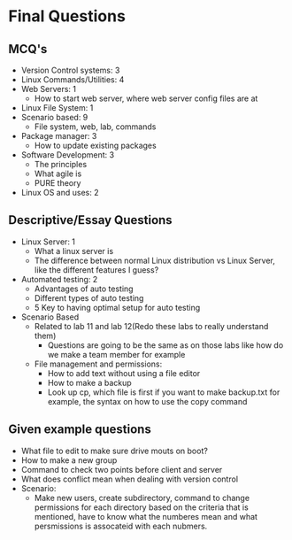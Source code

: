 # Final Questions
## MCQ's
* Version Control systems: 3
* Linux Commands/Utilities: 4
* Web Servers: 1
  * How to start web server, where web server config files are at
* Linux File System: 1
* Scenario based: 9
  * File system, web, lab, commands
* Package manager: 3
  * How to update existing packages
* Software Development: 3
  * The principles
  * What agile is
  * PURE theory
* Linux OS and uses: 2

## Descriptive/Essay Questions
* Linux Server: 1
  * What a linux server is
  * The difference between normal Linux distribution vs Linux Server, like the different features I guess?
* Automated testing: 2
  * Advantages of auto testing
  * Different types of auto testing
  * 5 Key to having optimal setup for auto testing
* Scenario Based
  * Related to lab 11 and lab 12(Redo these labs to really understand them)
    * Questions are going to be the same as on those labs like how do we make a team member for example
  * File management and permissions:
    * How to add text without using a file editor
    * How to make a backup
    * Look up cp, which file is first if you want to make backup.txt for example, the syntax on how to use the copy command

## Given example questions
* What file to edit to make sure drive mouts on boot?
* How to make a new group
* Command to check two points before client and server
* What does conflict mean when dealing with version control
* Scenario:
  * Make new users, create subdirectory, command to change permissions for each directory based on the criteria that is mentioned, have to know what the numberes mean and what persmissions is assocateid with each nubmers. 
